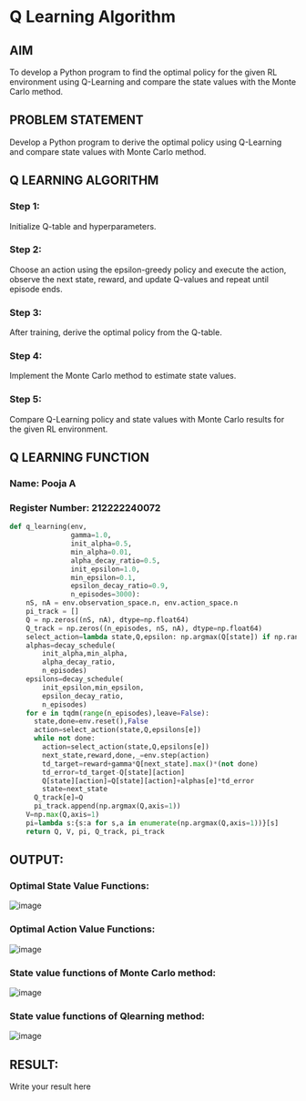 # Q Learning Algorithm

## AIM
To develop a Python program to find the optimal policy for the given RL environment using Q-Learning and compare the state values with the Monte Carlo method.

## PROBLEM STATEMENT
Develop a Python program to derive the optimal policy using Q-Learning and compare state values with Monte Carlo method.

## Q LEARNING ALGORITHM

### Step 1:
Initialize Q-table and hyperparameters.
### Step 2:
Choose an action using the epsilon-greedy policy and execute the action, observe the next state, reward, and update Q-values and repeat until episode ends.
### Step 3:
After training, derive the optimal policy from the Q-table.
### Step 4:
Implement the Monte Carlo method to estimate state values.
### Step 5:
Compare Q-Learning policy and state values with Monte Carlo results for the given RL environment.

## Q LEARNING FUNCTION
### Name: Pooja A
### Register Number: 212222240072

```python
def q_learning(env,
               gamma=1.0,
               init_alpha=0.5,
               min_alpha=0.01,
               alpha_decay_ratio=0.5,
               init_epsilon=1.0,
               min_epsilon=0.1,
               epsilon_decay_ratio=0.9,
               n_episodes=3000):
    nS, nA = env.observation_space.n, env.action_space.n
    pi_track = []
    Q = np.zeros((nS, nA), dtype=np.float64)
    Q_track = np.zeros((n_episodes, nS, nA), dtype=np.float64)
    select_action=lambda state,Q,epsilon: np.argmax(Q[state]) if np.random.random()>epsilon else np.random.randint(len(Q[state]))
    alphas=decay_schedule(
        init_alpha,min_alpha,
        alpha_decay_ratio,
        n_episodes)
    epsilons=decay_schedule(
        init_epsilon,min_epsilon,
        epsilon_decay_ratio,
        n_episodes)
    for e in tqdm(range(n_episodes),leave=False):
      state,done=env.reset(),False
      action=select_action(state,Q,epsilons[e])
      while not done:
        action=select_action(state,Q,epsilons[e])
        next_state,reward,done,_=env.step(action)
        td_target=reward+gamma*Q[next_state].max()*(not done)
        td_error=td_target-Q[state][action]
        Q[state][action]=Q[state][action]+alphas[e]*td_error
        state=next_state
      Q_track[e]=Q
      pi_track.append(np.argmax(Q,axis=1))
    V=np.max(Q,axis=1)
    pi=lambda s:{s:a for s,a in enumerate(np.argmax(Q,axis=1))}[s]
    return Q, V, pi, Q_track, pi_track
```


## OUTPUT:
### Optimal State Value Functions:
![image](https://github.com/user-attachments/assets/70cf0515-42bc-4d23-b46a-3e36675a2066)

### Optimal Action Value Functions:
![image](https://github.com/user-attachments/assets/ac843566-5f5e-4460-8443-344a66ad8337)

### State value functions of Monte Carlo method:
![image](https://github.com/user-attachments/assets/96d2b15d-4587-499a-b0fa-ad69cefd842b)

### State value functions of Qlearning method:
![image](https://github.com/user-attachments/assets/166ef8cd-205a-46ed-8fa6-0bc351b713d8)

## RESULT:

Write your result here
